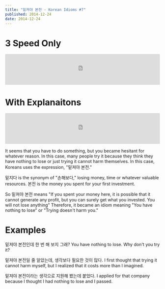 ```yaml
---
title: "밑져야 본전 - Korean Idioms #7"
published: 2014-12-24
date: 2014-12-24
---
```


#  3 Speed Only

<iframe id="audio_iframe" src="https://www.podbean.com/media/player/audio/postId/5425008/url/http%253A%252F%252Fwiseinit.podbean.com%252Fe%252F3-speed-edition-of-%25EB%25B0%2591%25EC%25A0%25B8%25EC%2595%25BC-%25EB%25B3%25B8%25EC%25A0%2584%252F/initByJs/1/auto/1?skin=11" width="100%" height="100" frameborder="0" scrolling="no"></iframe>

#  With Explanaitons

<iframe id="audio_iframe" src="https://www.podbean.com/media/player/audio/postId/5425010/url/http%253A%252F%252Fwiseinit.podbean.com%252Fe%252F%25EB%25B0%2591%25EC%25A0%25B8%25EC%2595%25BC-%25EB%25B3%25B8%25EC%25A0%2584-korean-idioms-7%252F/initByJs/1/auto/1?skin=11" width="100%" height="100" frameborder="0" scrolling="no"></iframe>

It seems that you have to do something, but you became hesitant for whatever reason. In this case, many people try it because they think they have nothing to lose or just trying it cannot harm themselves. In this case, Koreans uses the expression, "밑져야 본전."

밑지다 is the synonym of "손해보다," losing money, time or whatever valuable resources.
본전 is the money you spent for your first investment.

So 밑져야 본전 means "If you spent your money here, it is possible that it cannot generate any profit, but you can surely get what you invested. You will not lose anything" Therefore, it became an idiom meaning "You have nothing to lose" or "Trying doesn't harm you."

#  Examples

밑져야 본전인데 한 번 해 보지 그래?
You have nothing to lose. Why don't you try it?

밑져야 본전일 줄 알았는데, 생각보다 필요한 것이 많다.
I first thought that trying it cannot harm myself, but I realized that it costs more than I imagined.

밑져야 본전이라는 생각으로 지원해 봤는데 붙었다.
I applied for that company because I thought I had nothing to lose and I passed.